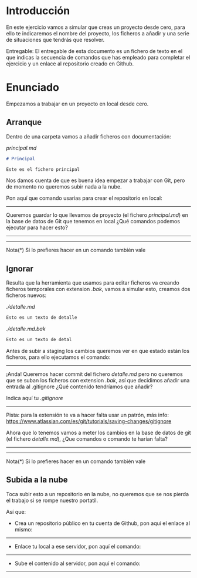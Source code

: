 # Introducción

En este ejercicio vamos a simular que creas un proyecto desde cero, para ello
te indicaremos el nombre del proyecto, los ficheros a añadir y una serie de situaciones que tendrás que resolver.

Entregable: El entregable de esta documento es un fichero de texto en el que 
indicas la secuencia de comandos que has empleado para completar el ejercicio
y un enlace al repositorio creado en Github.

# Enunciado

Empezamos a trabajar en un proyecto en local desde cero.

## Arranque

Dentro de una carpeta vamos a añadir ficheros con documentación:

_principal.md_

```md
# Principal

Este es el fichero principal
```

Nos damos cuenta de que es buena idea empezar a trabajar con Git, pero
de momento no queremos subir nada a la nube.

Pon aquí que comando usarias para crear el repositorio en local:

__________________________________________________________

Queremos guardar lo que llevamos de proyecto (el fichero _principal.md_)
en la base de datos de Git que tenemos en local ¿Qué comandos podemos ejecutar
para hacer esto?

__________________________________________________________


__________________________________________________________


Nota(*) Si lo prefieres hacer en un comando también vale

## Ignorar

Resulta que la herramienta que usamos para editar ficheros va
creando ficheros temporales con extension _.bak_, vamos a simular
esto, creamos dos ficheros nuevos:

_./detalle.md_

```md
Esto es un texto de detalle
```

_./detalle.md.bak_

```md
Esto es un texto de detal
```

Antes de subir a staging los cambios queremos ver en que estado
están los ficheros, para ello ejecutamos el comando:

__________________________________________________________

¡Anda! Queremos hacer commit del fichero _detalle.md_ pero no queremos que
se suban los ficheros con extension _.bak_, así que decidimos añadir una
entrada al .gitignore ¿Qué contenido tendríamos que añadir?

Indica aquí tu _.gitignore_

__________________________________________________________

Pista: para la extensión te va a hacer falta usar un patrón, más 
info: https://www.atlassian.com/es/git/tutorials/saving-changes/gitignore

Ahora que lo tenemos vamos a meter los cambios en la base de datos de git
(el fichero _detalle.md_), ¿Que comandos o comando te harían falta?

__________________________________________________________


__________________________________________________________


Nota(*) Si lo prefieres hacer en un comando también vale

## Subida a la nube

Toca subir esto a un repositorio en la nube, no queremos que se nos pierda
el trabajo si se rompe nuestro portatil.

Así que:

- Crea un repositorio público  en tu cuenta de Github, pon aquí el enlace
al mismo:

__________________________________________________________

- Enlace tu local a ese servidor, pon aquí el comando:

__________________________________________________________

- Sube el contenido al servidor, pon aquí el comando:

__________________________________________________________






